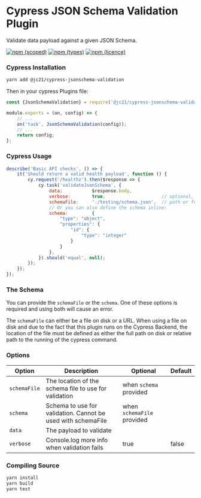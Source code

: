 # Cypress JSON Schema Validation Plugin

Validate data payload against a given JSON Schema.

[![npm (scoped)](https://img.shields.io/npm/v/@jc21/cypress-jsonschema-validation.svg?style=for-the-badge)](https://www.npmjs.com/package/@jc21/cypress-jsonschema-validation)
[![npm (types)](https://img.shields.io/npm/types/@jc21/cypress-jsonschema-validation.svg?style=for-the-badge)](https://www.npmjs.com/package/@jc21/cypress-jsonschema-validation)
[![npm (licence)](https://img.shields.io/npm/l/@jc21/cypress-jsonschema-validation.svg?style=for-the-badge)](https://www.npmjs.com/package/@jc21/cypress-jsonschema-validation)


### Cypress Installation

```bash
yarn add @jc21/cypress-jsonschema-validation
```

Then in your cypress Plugins file:
```javascript
const {JsonSchemaValidation} = require('@jc21/cypress-jsonschema-validation');

module.exports = (on, config) => {
    // ...
    on('task', JsonSchemaValidation(config));
    // ...
    return config;
};
```


### Cypress Usage

```javascript
describe('Basic API checks', () => {
    it('Should return a valid health payload', function () {
        cy.request('/healthz').then($response => {
            cy.task('validateJsonSchema', {
                data:           $response.body,
                verbose:        true,                     // optional, default: false
                schemaFile:     './testing/schema.json',  // path or full URL, see below
                // Or you can also define the schema inline:
                schema:         {
                    "type": "object",
                    "properties": {
                        "id": {
                            "type": "integer"
                        }
                    }
                },
            }).should('equal', null);
        });
    });
});
```

### The Schema

You can provide the `schemaFile` or the `schema`. One of these options is required and using both will cause an error.

The `schemaFile` can either be a file on disk or a URL. When using a file on disk and due to the fact that this plugin
runs on the Cypress Backend, the location of the file must be defined as either the full path on disk or relative path
to the running of the cypress command.


### Options

| Option           | Description                                                   | Optional                   | Default                  |
| ---------------- | ------------------------------------------------------------- | -------------------------- | ------------------------ |
| `schemaFile`     | The location of the schema file to use for validation         | when `schema` provided     |                          |
| `schema`         | Schema to use for validation. Cannot be used with schemaFile  | when `schemaFile` provided |                          |
| `data`           | The payload to validate                                       |                            |                          |
| `verbose`        | Console.log more info when validation fails                   | true                       | false                    |


### Compiling Source

```bash
yarn install
yarn build
yarn test
```
